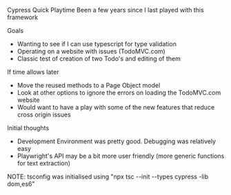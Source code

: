 Cypress Quick Playtime
Been a few years since I last played with this framework

Goals
- Wanting to see if I can use typescript for type validation
- Operating on a website with issues (TodoMVC.com)
- Classic test of creation of two Todo's and editing of them

If time allows later
- Move the reused methods to a Page Object model
- Look at other options to ignore the errors on loading the TodoMVC.com website
- Would want to have a play with some of the new features that reduce cross origin issues

Initial thoughts
- Development Environment was pretty good. Debugging was relatively easy
- Playwright's API may be a bit more user friendly (more generic functions for text extraction)

NOTE: tsconfig was initialised using
"npx tsc --init --types cypress -lib dom,es6"

